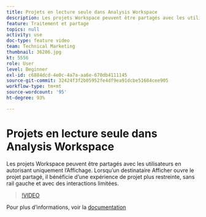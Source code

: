 ```yaml
---
title: Projets en lecture seule dans Analysis Workspace
description: Les projets Workspace peuvent être partagés avec les utilisateurs en autorisant uniquement l’Affichage. Lorsqu’un destinataire Afficher ouvre le projet partagé, il bénéficie d’une expérience de projet plus restreinte, sans rail gauche et avec des interactions limitées.
feature: Traitement et partage
topics: null
activity: use
doc-type: feature video
team: Technical Marketing
thumbnail: 36206.jpg
kt: 5556
role: User
level: Beginner
exl-id: c6884dcd-4e0c-4a7a-aa6e-670db4111145
source-git-commit: 32424f3f2b05952fe4df9ea91dcbe51684cee905
workflow-type: tm+mt
source-wordcount: '95'
ht-degree: 93%

---
```


# Projets en lecture seule dans Analysis Workspace

Les projets Workspace peuvent être partagés avec les utilisateurs en autorisant uniquement l’Affichage. Lorsqu’un destinataire Afficher ouvre le projet partagé, il bénéficie d’une expérience de projet plus restreinte, sans rail gauche et avec des interactions limitées.

>[!VIDEO](https://video.tv.adobe.com/v/36206/?quality=12&learn=on)

Pour plus d’informations, voir la [documentation](https://docs.adobe.com/content/help/fr-FR/analytics/analyze/analysis-workspace/curate-share/view-only-projects.html)
